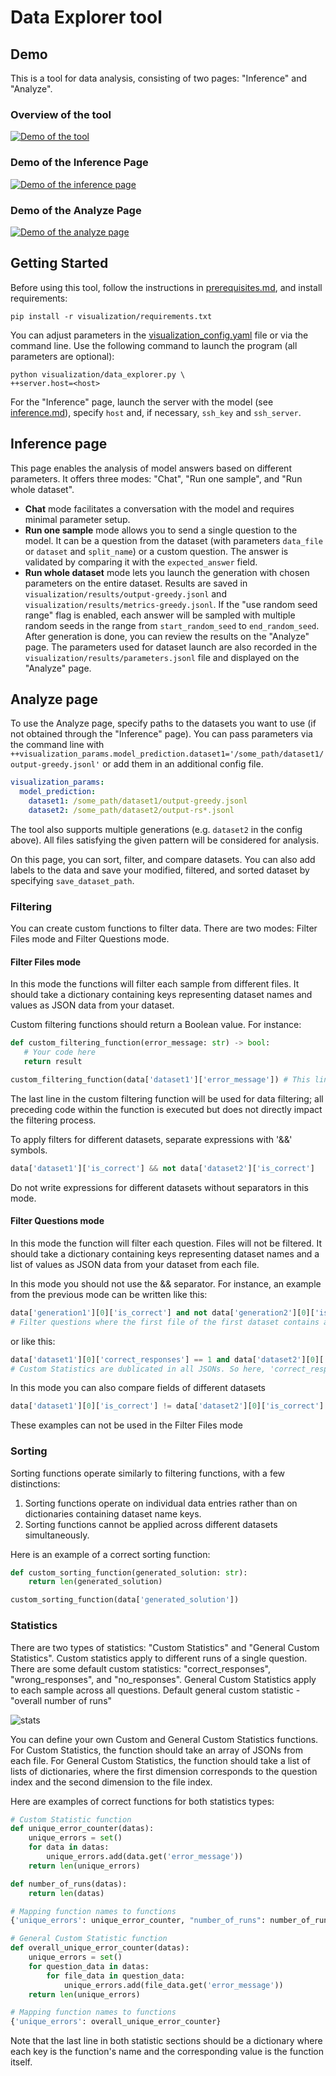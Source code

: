 # Data Explorer tool

## Demo
This is a tool for data analysis, consisting of two pages: "Inference" and "Analyze".

### Overview of the tool
[![Demo of the tool](/visualization/images/demo.png)](https://www.youtube.com/watch?v=EmBFEl7ydqE)

### Demo of the Inference Page
[![Demo of the inference page](/visualization/images/inference_page.png)](https://www.youtube.com/watch?v=6utSkPCdNks)

### Demo of the Analyze Page
[![Demo of the analyze page](/visualization/images/analyze_page.png)](https://www.youtube.com/watch?v=cnPyDlDmQXg)

## Getting Started
Before using this tool, follow the instructions in [prerequisites.md](/docs/prerequisites.md), and install requirements:
```shell
pip install -r visualization/requirements.txt
```
You can adjust parameters in the [visualization_config.yaml](/visualization/settings/visualization_config.yaml) file or via the command line. Use the following command to launch the program (all parameters are optional):
```shell
python visualization/data_explorer.py \
++server.host=<host>
```
For the "Inference" page, launch the server with the model (see [inference.md](/docs/inference.md)), specify `host` and, if necessary, `ssh_key` and `ssh_server`.

## Inference page
This page enables the analysis of model answers based on different parameters. It offers three modes: "Chat", "Run one sample", and "Run whole dataset".

- **Chat** mode facilitates a conversation with the model and requires minimal parameter setup.
- **Run one sample** mode allows you to send a single question to the model. It can be a question from the dataset (with parameters `data_file` or `dataset` and `split_name`) or a custom question. The answer is validated by comparing it with the `expected_answer` field.
- **Run whole dataset** mode lets you launch the generation with chosen parameters on the entire dataset. Results are saved in `visualization/results/output-greedy.jsonl` and `visualization/results/metrics-greedy.jsonl`. If the "use random seed range" flag is enabled, each answer will be sampled with multiple random seeds in the range from `start_random_seed` to `end_random_seed`. After generation is done, you can review the results on the "Analyze" page. The parameters used for dataset launch are also recorded in the `visualization/results/parameters.jsonl` file and displayed on the "Analyze" page.

## Analyze page
To use the Analyze page, specify paths to the datasets you want to use (if not obtained through the "Inference" page). You can pass parameters via the command line with `++visualization_params.model_prediction.dataset1='/some_path/dataset1/output-greedy.jsonl'` or add them in an additional config file.

```yaml
visualization_params:
  model_prediction:
    dataset1: /some_path/dataset1/output-greedy.jsonl
    dataset2: /some_path/dataset2/output-rs*.jsonl
```

The tool also supports multiple generations (e.g. 
 `dataset2` in the config above). All files satisfying the given pattern will be considered for analysis.

On this page, you can sort, filter, and compare datasets. You can also add labels to the data and save your modified, filtered, and sorted dataset by specifying `save_dataset_path`.

### Filtering
You can create custom functions to filter data. There are two modes: Filter Files mode and Filter Questions mode.

#### Filter Files mode
In this mode the functions will filter each sample from different files. It should take a dictionary containing keys representing dataset names and values as JSON data from your dataset.

Custom filtering functions should return a Boolean value. For instance:

```python
def custom_filtering_function(error_message: str) -> bool:
   # Your code here
   return result

custom_filtering_function(data['dataset1']['error_message']) # This line will be used for filtering
```
The last line in the custom filtering function will be used for data filtering; all preceding code within the function is executed but does not directly impact the filtering process.

To apply filters for different datasets, separate expressions with '&&' symbols. 
 ```python
 data['dataset1']['is_correct'] && not data['dataset2']['is_correct']
 ```
 Do not write expressions for different datasets without separators in this mode.

#### Filter Questions mode
In this mode the function will filter each question. Files will not be filtered. It should take a dictionary containing keys representing dataset names and a list of values as JSON data from your dataset from each file.

In this mode you should not use the && separator. For instance, an example from the previous mode can be written like this:
 ```python
 data['generation1'][0]['is_correct'] and not data['generation2'][0]['is_correct']
 # Filter questions where the first file of the first dataset contains a correct solution and the first file from the second dataset contains a wrong solution
 ```
 or like this:
  ```python
 data['dataset1'][0]['correct_responses'] == 1 and data['dataset2'][0]['correct_responses'] == 0
 # Custom Statistics are dublicated in all JSONs. So here, 'correct_responses' value will be the same for all file for a specific dataset and question 
 ```
 In this mode you can also compare fields of different datasets
   ```python
 data['dataset1'][0]['is_correct'] != data['dataset2'][0]['is_correct']
 ```
 These examples can not be used in the Filter Files mode

### Sorting
Sorting functions operate similarly to filtering functions, with a few distinctions:

1. Sorting functions operate on individual data entries rather than on dictionaries containing dataset name keys.
2. Sorting functions cannot be applied across different datasets simultaneously.

Here is an example of a correct sorting function:

```python
def custom_sorting_function(generated_solution: str):
    return len(generated_solution)

custom_sorting_function(data['generated_solution'])
```

### Statistics
There are two types of statistics: "Custom Statistics" and "General Custom Statistics". Custom statistics apply to different runs of a single question. There are some default custom statistics: "correct_responses", "wrong_responses", and "no_responses". General Custom Statistics apply to each sample across all questions. Default general custom statistic - "overall number of runs"

![stats](/visualization/images/stats.png)

You can define your own Custom and General Custom Statistics functions. For Custom Statistics, the function should take an array of JSONs from each file. For General Custom Statistics, the function should take a list of lists of dictionaries, where the first dimension corresponds to the question index and the second dimension to the file index.

Here are examples of correct functions for both statistics types:

```python
# Custom Statistic function
def unique_error_counter(datas):
    unique_errors = set()
    for data in datas:
        unique_errors.add(data.get('error_message'))
    return len(unique_errors)

def number_of_runs(datas):
    return len(datas)

# Mapping function names to functions
{'unique_errors': unique_error_counter, "number_of_runs": number_of_runs}
```
```python
# General Custom Statistic function
def overall_unique_error_counter(datas):
    unique_errors = set()
    for question_data in datas:
        for file_data in question_data:
            unique_errors.add(file_data.get('error_message'))
    return len(unique_errors)

# Mapping function names to functions
{'unique_errors': overall_unique_error_counter}
```
Note that the last line in both statistic sections should be a dictionary where each key is the function's name and the corresponding value is the function itself.
